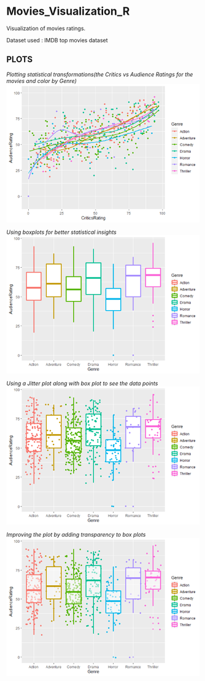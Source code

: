 # Movies_Visualization_R
Visualization of movies ratings.

Dataset used : IMDB top movies dataset

## **PLOTS** 

*Plotting statistical transformations(the Critics vs Audience Ratings for the movies and color by Genre)* ![First plot](/plots/plot1.png)

*Using boxplots for better statistical insights* ![Second Plot](/plots/plot2.png)

*Using a Jitter plot along with box plot to see the data points* ![Third plot](/plots/plot3.png)

*Improving the plot by adding transparency to box plots* ![Fourth plot](/plots/plot4.png)
